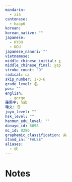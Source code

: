 ```yaml
---
mandarin:
  - xiá
cantonese:
  - haap6
korean:
korean_native: ""
japanese:
  - KYOU
  - KOU
japanese_nanori: ""
vietnamese:
middle_chinese_initial: ɣ
middle_chinese_final: ɣɛp
stroke_count: "9"
radical: 山
skip_number: 1-3-6
grade_level: 名
pos: ""
english:
  - gorge
羅馬字: hab
韓文: 합
joyo_level: ""
hsk_level: ""
hanmun_edu_level: ""
danayo_id: 6098
mc_id: 8286
graphemic_classification: 夹
stand_in: "FALSE"
aliases:
  - 峽
---
```


# Notes
